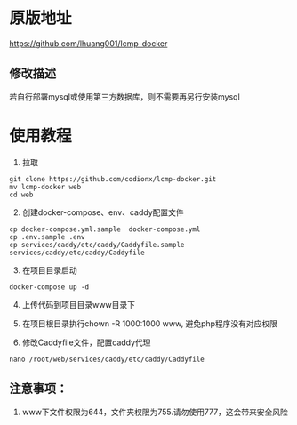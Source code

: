 # 原版地址

https://github.com/lhuang001/lcmp-docker


## 修改描述

若自行部署mysql或使用第三方数据库，则不需要再另行安装mysql


# 使用教程
1. 拉取

```
git clone https://github.com/codionx/lcmp-docker.git
mv lcmp-docker web
cd web
```

2. 创建docker-compose、env、caddy配置文件

```
cp docker-compose.yml.sample  docker-compose.yml
cp .env.sample .env
cp services/caddy/etc/caddy/Caddyfile.sample services/caddy/etc/caddy/Caddyfile
```

3. 在项目目录启动

```
docker-compose up -d
```

4. 上传代码到项目目录www目录下

5. 在项目根目录执行chown -R 1000:1000 www, 避免php程序没有对应权限
6. 修改Caddyfile文件，配置caddy代理
```
nano /root/web/services/caddy/etc/caddy/Caddyfile
```


## 注意事项：
1. www下文件权限为644，文件夹权限为755.请勿使用777，这会带来安全风险
